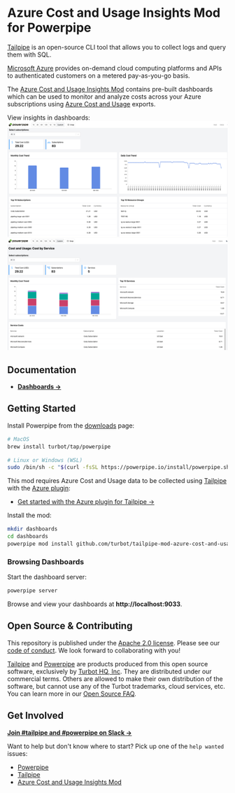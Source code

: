 # Azure Cost and Usage Insights Mod for Powerpipe

[Tailpipe](https://tailpipe.io) is an open-source CLI tool that allows you to collect logs and query them with SQL.

[Microsoft Azure](https://azure.microsoft.com/) provides on-demand cloud computing platforms and APIs to authenticated customers on a metered pay-as-you-go basis.

The [Azure Cost and Usage Insights Mod](https://hub.powerpipe.io/mods/turbot/tailpipe-mod-azure-cost-and-usage-insights) contains pre-built dashboards which can be used to monitor and analyze costs across your Azure subscriptions using [Azure Cost and Usage](https://learn.microsoft.com/en-us/azure/cost-management-billing/costs/cost-mgt-best-practices) exports.

View insights in dashboards:
![image](docs/images/azure_cost_and_usage_overview_dashboard.png)
![image](docs/images/azure_cost_and_usage_cost_by_service_dashboard.png)

## Documentation

- **[Dashboards →](https://hub.powerpipe.io/mods/turbot/tailpipe-mod-azure-cost-and-usage-insights/dashboards)**

## Getting Started

Install Powerpipe from the [downloads](https://powerpipe.io/downloads) page:

```sh
# MacOS
brew install turbot/tap/powerpipe
```

```sh
# Linux or Windows (WSL)
sudo /bin/sh -c "$(curl -fsSL https://powerpipe.io/install/powerpipe.sh)"
```

This mod requires Azure Cost and Usage data to be collected using [Tailpipe](https://tailpipe.io) with the [Azure plugin](https://hub.tailpipe.io/plugins/turbot/azure):

- [Get started with the Azure plugin for Tailpipe →](https://hub.tailpipe.io/plugins/turbot/azure#getting-started)

Install the mod:

```sh
mkdir dashboards
cd dashboards
powerpipe mod install github.com/turbot/tailpipe-mod-azure-cost-and-usage-insights
```

### Browsing Dashboards

Start the dashboard server:

```sh
powerpipe server
```

Browse and view your dashboards at **http://localhost:9033**.

## Open Source & Contributing

This repository is published under the [Apache 2.0 license](https://www.apache.org/licenses/LICENSE-2.0). Please see our [code of conduct](https://github.com/turbot/.github/blob/main/CODE_OF_CONDUCT.md). We look forward to collaborating with you!

[Tailpipe](https://tailpipe.io) and [Powerpipe](https://powerpipe.io) are products produced from this open source software, exclusively by [Turbot HQ, Inc](https://turbot.com). They are distributed under our commercial terms. Others are allowed to make their own distribution of the software, but cannot use any of the Turbot trademarks, cloud services, etc. You can learn more in our [Open Source FAQ](https://turbot.com/open-source).

## Get Involved

**[Join #tailpipe and #powerpipe on Slack →](https://turbot.com/community/join)**

Want to help but don't know where to start? Pick up one of the `help wanted` issues:

- [Powerpipe](https://github.com/turbot/powerpipe/labels/help%20wanted)
- [Tailpipe](https://github.com/turbot/tailpipe/labels/help%20wanted)
- [Azure Cost and Usage Insights Mod](https://github.com/turbot/tailpipe-mod-azure-cost-and-usage-insights/labels/help%20wanted)
